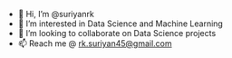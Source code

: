 - 👋 Hi, I’m @suriyanrk
- 👀 I’m interested in Data Science and Machine Learning
- 💞️ I’m looking to collaborate on Data Science projects
- 📫 Reach me @ rk.suriyan45@gmail.com
